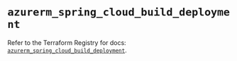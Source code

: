 # `azurerm_spring_cloud_build_deployment`

Refer to the Terraform Registry for docs: [`azurerm_spring_cloud_build_deployment`](https://registry.terraform.io/providers/hashicorp/azurerm/3.113.0/docs/resources/spring_cloud_build_deployment).

